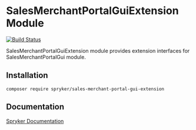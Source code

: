 # SalesMerchantPortalGuiExtension Module
[![Build Status](https://travis-ci.org/spryker/sales-merchant-portal-gui-extension.svg)](https://travis-ci.org/spryker/sales-merchant-portal-gui-extension)

SalesMerchantPortalGuiExtension module provides extension interfaces for SalesMerchantPortalGui module.

## Installation

```
composer require spryker/sales-merchant-portal-gui-extension
```

## Documentation

[Spryker Documentation](https://documentation.spryker.com/module_guide/overview.htm)
